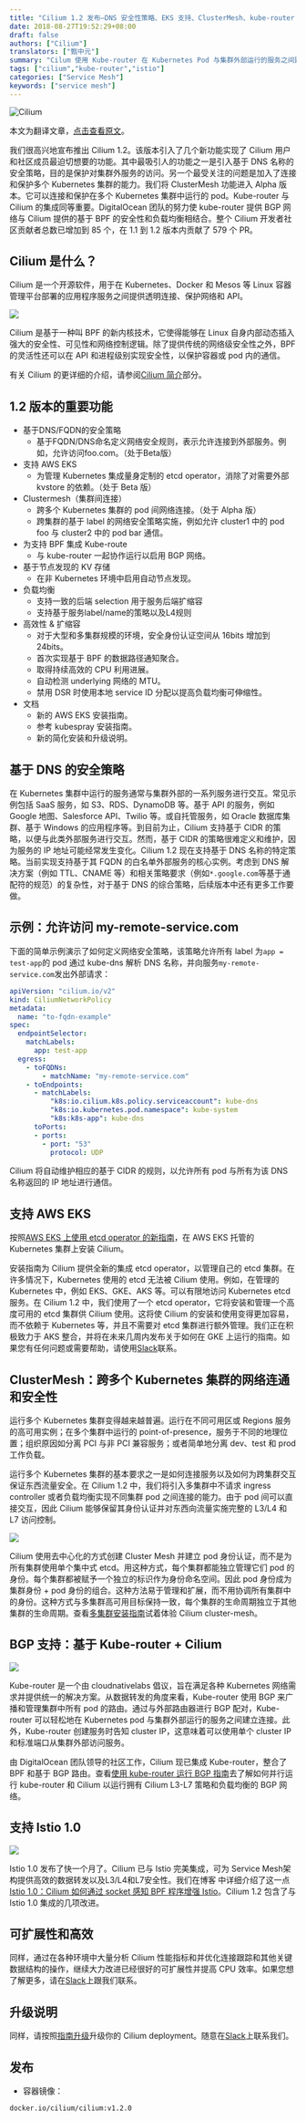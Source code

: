 ```yaml
---
title: "Cilium 1.2 发布—DNS 安全性策略、EKS 支持、ClusterMesh、kube-router 集成等"
date: 2018-08-27T19:52:29+08:00
draft: false
authors: ["Cilium"]
translators: ["甄中元"]
summary: "Cilum 使用 Kube-router 在 Kubernetes Pod 与集群外部运行的服务之间建立连接，再引入基于 DNS 名称的安全策略保护对集群外服务的访问，再增加 Cluster Mesh 增加对多 Kubernetes 集群的支持。"
tags: ["cilium","kube-router","istio"]
categories: ["Service Mesh"]
keywords: ["service mesh"]
---
```


![Cilium](006tNbRwly1fuohqoaw4wj310o0qegwa.jpg)

本文为翻译文章，[点击查看原文](https://cilium.io/blog/2018/08/21/cilium-12/)。

我们很高兴地宣布推出 Cilium 1.2。该版本引入了几个新功能实现了 Cilium 用户和社区成员最迫切想要的功能。其中最吸引人的功能之一是引入基于 DNS 名称的安全策略，目的是保护对集群外服务的访问。另一个最受关注的问题是加入了连接和保护多个 Kubernetes 集群的能力。我们将 ClusterMesh 功能进入 Alpha 版本。它可以连接和保护在多个 Kubernetes 集群中运行的 pod。Kube-router 与 Cilium 的集成同等重要。DigitalOcean 团队的努力使 kube-router 提供 BGP 网络与 Cilium 提供的基于 BPF 的安全性和负载均衡相结合。整个 Cilium 开发者社区贡献者总数已增加到 85 个，在 1.1 到 1.2 版本内贡献了 579 个 PR。

## Cilium 是什么？

Cilium 是一个开源软件，用于在 Kubernetes、Docker 和 Mesos 等 Linux 容器管理平台部署的应用程序服务之间提供透明连接、保护网络和 API。

![](006tNbRwly1fuohq4pg7kj31kw0cjtcq.jpg)

Cilium 是基于一种叫 BPF 的新内核技术，它使得能够在 Linux 自身内部动态插入强大的安全性、可见性和网络控制逻辑。除了提供传统的网络级安全性之外，BPF 的灵活性还可以在 API 和进程级别实现安全性，以保护容器或 pod 内的通信。

有关 Cilium 的更详细的介绍，请参阅[Cilium 简介](http://docs.cilium.io/en/v1.1/intro/)部分。

## 1.2 版本的重要功能

- 基于DNS/FQDN的安全策略
  - 基于FQDN/DNS命名定义网络安全规则，表示允许连接到外部服务。例如，允许访问foo.com。（处于Beta版）
- 支持 AWS EKS
  - 为管理 Kubernetes 集成量身定制的 etcd operator，消除了对需要外部 kvstore 的依赖。（处于 Beta 版）
- Clustermesh（集群间连接）
  - 跨多个 Kubernetes 集群的 pod 间网络连接。（处于 Alpha 版）
  - 跨集群的基于 label 的网络安全策略实施，例如允许 cluster1 中的 pod foo 与 cluster2 中的 pod bar 通信。
- 为支持 BPF 集成 Kube-route
  - 与 kube-router 一起协作运行以启用 BGP 网络。
- 基于节点发现的 KV 存储
  - 在非 Kubernetes 环境中启用自动节点发现。
- 负载均衡
  - 支持一致的后端 selection 用于服务后端扩缩容
  - 支持基于服务label/name的策略以及L4规则
- 高效性 & 扩缩容
  - 对于大型和多集群规模的环境，安全身份认证空间从 16bits 增加到 24bits。
  - 首次实现基于 BPF 的数据路径通知聚合。
  - 取得持续高效的 CPU 利用进展。
  - 自动检测 underlying 网络的 MTU。
  - 禁用 DSR 时使用本地 service ID 分配以提高负载均衡可伸缩性。
- 文档
  - 新的 AWS EKS 安装指南。
  - 参考 kubespray 安装指南。
  - 新的简化安装和升级说明。

## 基于 DNS 的安全策略

在 Kubernetes 集群中运行的服务通常与集群外部的一系列服务进行交互。常见示例包括 SaaS 服务，如 S3、RDS、DynamoDB 等。基于 API 的服务，例如 Google 地图、Salesforce API、Twilio 等。或自托管服务，如 Oracle 数据库集群、基于 Windows 的应用程序等。到目前为止，Cilium 支持基于 CIDR 的策略，以便与此类外部服务进行交互。然而，基于 CIDR 的策略很难定义和维护，因为服务的 IP 地址可能经常发生变化。Cilium 1.2 现在支持基于 DNS 名称的特定策略。当前实现支持基于其 FQDN 的白名单外部服务的核心实例。考虑到 DNS 解决方案（例如 TTL、CNAME 等）和相关策略要求（例如`*.google.com`等基于通配符的规范）的复杂性，对于基于 DNS 的综合策略，后续版本中还有更多工作要做。

## 示例：允许访问 my-remote-service.com

下面的简单示例演示了如何定义网络安全策略，该策略允许所有 label 为`app = test-app`的 pod 通过 kube-dns 解析 DNS 名称，并向服务`my-remote-service.com`发出外部请求：

```yaml
apiVersion: "cilium.io/v2"
kind: CiliumNetworkPolicy
metadata:
  name: "to-fqdn-example"
spec:
  endpointSelector:
    matchLabels:
      app: test-app
  egress:
    - toFQDNs:
        - matchName: "my-remote-service.com"
    - toEndpoints:
      - matchLabels:
          "k8s:io.cilium.k8s.policy.serviceaccount": kube-dns
          "k8s:io.kubernetes.pod.namespace": kube-system
          "k8s:k8s-app": kube-dns
      toPorts:
      - ports:
        - port: "53"
          protocol: UDP
```

Cilium 将自动维护相应的基于 CIDR 的规则，以允许所有 pod 与所有为该 DNS 名称返回的 IP 地址进行通信。

## 支持 AWS EKS

按照[AWS EKS 上使用 etcd operator 的新指南](http://docs.cilium.io/en/v1.2/kubernetes/install/eks/)，在 AWS EKS 托管的 Kubernetes 集群上安装 Cilium。

安装指南为 Cilium 提供全新的集成 etcd operator，以管理自己的 etcd 集群。在许多情况下，Kubernetes 使用的 etcd 无法被 Cilium 使用。例如，在管理的 Kubernetes 中，例如 EKS、GKE、AKS 等。可以有限地访问 Kubernetes etcd 服务。在 Cilium 1.2 中，我们使用了一个 etcd operator，它将安装和管理一个高度可用的 etcd 集群供 Cilium 使用。这将使 Cilium 的安装和使用变得更加容易，而不依赖于 Kubernetes 等，并且不需要对 etcd 集群进行额外管理。我们正在积极致力于 AKS 整合，并将在未来几周内发布关于如何在 GKE 上运行的指南。如果您有任何问题或需要帮助，请使用[Slack](http://cilium.io/slack)联系。

## ClusterMesh：跨多个 Kubernetes 集群的网络连通和安全性

运行多个 Kubernetes 集群变得越来越普遍。运行在不同可用区或 Regions 服务的高可用实例；在多个集群中运行的 point-of-presence，服务于不同的地理位置；组织原因如分离 PCI 与非 PCI 兼容服务；或者简单地分离 dev、test 和 prod 工作负载。

运行多个 Kubernetes 集群的基本要求之一是如何连接服务以及如何为跨集群交互保证东西流量安全。在 Cilium 1.2 中，我们将引入多集群中不请求 ingress controller 或者负载均衡实现不同集群 pod 之间连接的能力。由于 pod 间可以直接交互，因此 Cilium 能够保留其身份认证并对东西向流量实施完整的 L3/L4 和 L7 访问控制。

![](006tNbRwly1fuohqzj9tnj30jg08a0ts.jpg)

Cilium 使用去中心化的方式创建 Cluster Mesh 并建立 pod 身份认证，而不是为所有集群使用单个集中式 etcd。用这种方式，每个集群都能独立管理它们 pod 的身份。每个集群都被赋予一个独立的标识作为身份命名空间。因此 pod 身份成为集群身份 + pod 身份的组合。这种方法易于管理和扩展，而不用协调所有集群中的身份。这种方式与多集群高可用目标保持一致，每个集群的生命周期独立于其他集群的生命周期。查看[多集群安装指南](https://cilium.readthedocs.io/en/stable/install/guides/clustermesh/)试着体验 Cilium cluster-mesh。

## BGP 支持：基于 Kube-router + Cilium

![](006tNbRwly1fuohrg84iaj30du03ojrm.jpg)

Kube-router 是一个由 cloudnativelabs 倡议，旨在满足各种 Kubernetes 网络需求并提供统一的解决方案。从数据转发的角度来看，Kube-router 使用 BGP 来广播和管理集群中所有 pod 的路由。通过与外部路由器进行 BGP 配对，Kube-router 可以轻松地在 Kubernetes pod 与集群外部运行的服务之间建立连接。此外，Kube-router 创建服务时告知 cluster IP，这意味着可以使用单个 cluster IP 和标准端口从集群外部访问服务。

由 DigitalOcean 团队领导的社区工作，Cilium 现已集成 Kube-router，整合了 BPF 和基于 BGP 路由。查看[使用 kube-router 运行 BGP 指南](http://docs.cilium.io/en/v1.2/kubernetes/install/kube-router/)去了解如何并行运行 kube-router 和 Cilium 以运行拥有 Cilium L3-L7 策略和负载均衡的 BGP 网络。

## 支持 Istio 1.0

![](006tNbRwly1fuohrvd6guj30e204lweo.jpg)

Istio 1.0 发布了快一个月了。Cilium 已与 Istio 完美集成，可为 Service Mesh架构提供高效的数据转发以及L3/L4和L7安全性。我们在博客 中详细介绍了这一点[Istio 1.0：Cilium 如何通过 socket 感知 BPF 程序增强 Istio](http://www.servicemesher.com/blog/how-cilium-enhances-istio-with-socket-aware-bpf-programs/)。Cilium 1.2 包含了与 Istio 1.0 集成的几项改进。

## 可扩展性和高效

同样，通过在各种环境中大量分析 Cilium 性能指标和并优化连接跟踪和其他关键数据结构的操作，继续大力改进已经很好的可扩展性并提高 CPU 效率。如果您想了解更多，请在[Slack](http://cilium.io/slack)上跟我们联系。

## 升级说明

同样，请按照[指南升级](https://cilium.readthedocs.io/en/v1.2/install/upgrade/#upgrading-minor-versions)升级你的 Cilium deployment。随意在[Slack](http://cilium.io/slack)上联系我们。

## 发布

- 容器镜像：

```bash
docker.io/cilium/cilium:v1.2.0
```
